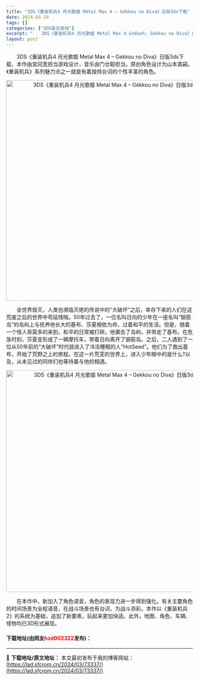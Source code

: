 ```yaml
---
title: "3DS《重装机兵4 月光歌姬 Metal Max 4 – Gekkou no Diva》日版3ds下载"
date: 2024-03-29
tags: []
categories: ["3DS英日游戏"]
excerpt: "　　3DS《重装机兵4 月光歌姬 Metal Max 4 &ndash; Gekkou no Diva》日版3ds下载，本作由宮冈宽担当游戏设计，音乐由门仓聪担当，原创角色设计为山本貴嗣。《重装机兵》系列魅力点之一就是有着独特台词的个性丰富的角色。 　　全世界毁灭，人类也濒临灭绝的传说中的&amp;ldqu&hellip;"
layout: post
---
```


 <p>　　3DS《重装机兵4 月光歌姬 Metal Max 4 &ndash; Gekkou no Diva》日版3ds下载，本作由宮冈宽担当游戏设计，音乐由门仓聪担当，原创角色设计为山本貴嗣。《重装机兵》系列魅力点之一就是有着独特台词的个性丰富的角色。</p> <p align="center"><img align="" border="0" src="https://lad.sfcrom.cn/wp-content/uploads/2024/03/20240329_6606275faeb84.png" width="596" alt="3DS《重装机兵4 月光歌姬 Metal Max 4 – Gekkou no Diva》日版3ds下载" /></p> <p>　　全世界毁灭，人类也濒临灭绝的传说中的&ldquo;大破坏&rdquo;之后，幸存下来的人们在这荒废之后的世界中苟延残喘。50年过去了，一位名叫日向的少年在一座名叫&ldquo;钢筋岛&rdquo;的岛屿上与抚养他长大的基布、莎夏相依为命，过着和平的生活。但是，随着一个怪人哥莫多的来到，和平的日常被打碎。他袭击了岛屿，并带走了基布。在危急时刻，莎夏变形成了一辆摩托车，带着日向离开了钢筋岛。之后，二人遇到了一位从50年前的&ldquo;大破坏&rdquo;时代就进入了冷冻睡眠的人&ldquo;HotSeed&rdquo;。他们为了救出基布，开始了荒野之上的旅程。在这一片荒芜的世界上，进入少年眼中的是什么?以及，从未见过的同伴们也等待着与他的相遇。</p> <p align="center"><img align="" border="0" src="https://lad.sfcrom.cn/wp-content/uploads/2024/03/20240329_66062760a00fc.png" width="600" alt="3DS《重装机兵4 月光歌姬 Metal Max 4 – Gekkou no Diva》日版3ds下载" /></p> <p>　　在本作中，新加入了角色语音，角色的表现力进一步得到强化。有关主要角色的时间场景为全程语音，在战斗场景也有台词，为战斗添彩。本作以《重装机兵2》的系统为基础，追加了新要素，玩起来更加快适。此外，地图、角色、车辆、怪物均已3D形式展现。</p> <p><h4>下载地址(由网友<font color="red">hzd002322</font>发布)：</h4></p> 

---
📖 **下载地址/原文地址：** 本文最初发布于我的博客网站：[https://lad.sfcrom.cn/2024/03/73337/](https://lad.sfcrom.cn/2024/03/73337/)
